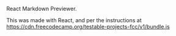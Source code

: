 React Markdown Previewer.

This was made with React, and per the instructions at https://cdn.freecodecamp.org/testable-projects-fcc/v1/bundle.js
